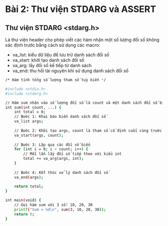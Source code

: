 # Bài 2: Thư viện STDARG và ASSERT

## Thư viện STDARG <stdarg.h>
Là thư viện header cho phép viết các hàm nhận một số lượng đối số không xác định trước bằng cách sử dụng các macro:
+ va_list: kiểu dữ liệu để lưu trữ danh sách đối số
+ va_start: khởi tạo danh sách đối số
+ va_arg: lấy đối số kế tiếp từ danh sách
+ va_end: thu hồi tài nguyên khi sử dụng danh sách đối số

``` bash
/* Hàm tính tổng số lượng tham số tuỳ biến */

#include <stdio.h>
#include <stdarg.h>

// Hàm sum nhận vào số lượng đối số là count và một danh sách đối số biến.
int sum(int count, ...) {
    int total = 0;
    // Bước 1: Khai báo biến danh sách đối số
    va_list args;
    
    // Bước 2: Khởi tạo args, count là tham số cố định cuối cùng trước các đối số biến
    va_start(args, count);
    
    // Bước 3: Lặp qua các đối số biến
    for (int i = 0; i < count; i++) {
        // Mỗi lần lấy đối số tiếp theo với kiểu int
        total += va_arg(args, int);
    }
    
    // Bước 4: Kết thúc xử lý danh sách đối số
    va_end(args);
    
    return total;
}

int main(void) {
    // Gọi hàm sum với 3 số: 10, 20, 30
    printf("Sum = %d\n", sum(3, 10, 20, 30));
    return 0;
}
```

